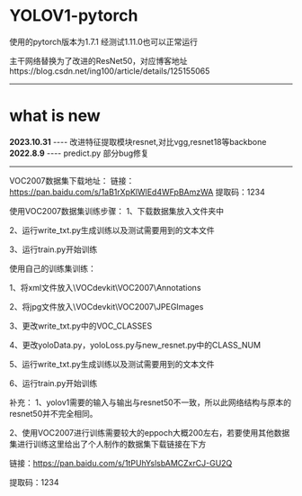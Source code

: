 # YOLOV1-pytorch
使用的pytorch版本为1.7.1 经测试1.11.0也可以正常运行

主干网络替换为了改进的ResNet50，对应博客地址https://blog.csdn.net/ing100/article/details/125155065

------------------------------------
# what is new


**2023.10.31** ---- 改进特征提取模块resnet,对比vgg,resnet18等backbone
**2022.8.9** ---- predict.py  部分bug修复


------------------------------------

VOC2007数据集下载地址：
链接：https://pan.baidu.com/s/1aB1rXpKlWlEd4WFpBAmzWA 
提取码：1234

使用VOC2007数据集训练步骤：
1、下载数据集放入文件夹中

2、运行write_txt.py生成训练以及测试需要用到的文本文件

3、运行train.py开始训练

使用自己的训练集训练：

1、将xml文件放入\VOCdevkit\VOC2007\Annotations

2、将jpg文件放入\VOCdevkit\VOC2007\JPEGImages

3、更改write_txt.py中的VOC_CLASSES

4、更改yoloData.py，yoloLoss.py与new_resnet.py中的CLASS_NUM

5、运行write_txt.py生成训练以及测试需要用到的文本文件

6、运行train.py开始训练

补充：
1、yolov1需要的输入与输出与resnet50不一致，所以此网络结构与原本的resnet50并不完全相同。

2、使用VOC2007进行训练需要较大的eppoch大概200左右，若要使用其他数据集进行训练这里给出了个人制作的数据集下载链接在下方

链接：https://pan.baidu.com/s/1tPUhYslsbAMCZxrCJ-GU2Q 

提取码：1234

